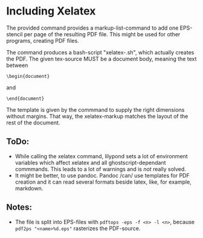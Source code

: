 Including Xelatex
=================

The provided command provides a markup-list-command to add one EPS-stencil per page of the resulting PDF file.
This might be used for other programs, creating PDF files.

The command produces a bash-script "xelatex-<tmpname>.sh", which actually creates the PDF.
The given tex-source MUST be a document body, meaning the text between

    \begin{document}

and

    \end{document}

The template is given by the commmand to supply the right dimensions without margins. That way, the xelatex-markup matches the layout of the rest of the document.

ToDo:
-----

- While calling the xelatex command, lilypond sets a lot of environment variables which affect xelatex and all ghostscript-dependant commmands.
  This leads to a lot of warnings and is *not* really solved.
- It might be better, to use pandoc. Pandoc /can/ use templates for PDF creation and it can read several formats beside latex, like, for example, markdown.

Notes:
-----

- The file is split into EPS-files with `pdftops -eps -f <n> -l <n>`, because `pdf2ps "<name>%d.eps"` rasterizes the PDF-source.

